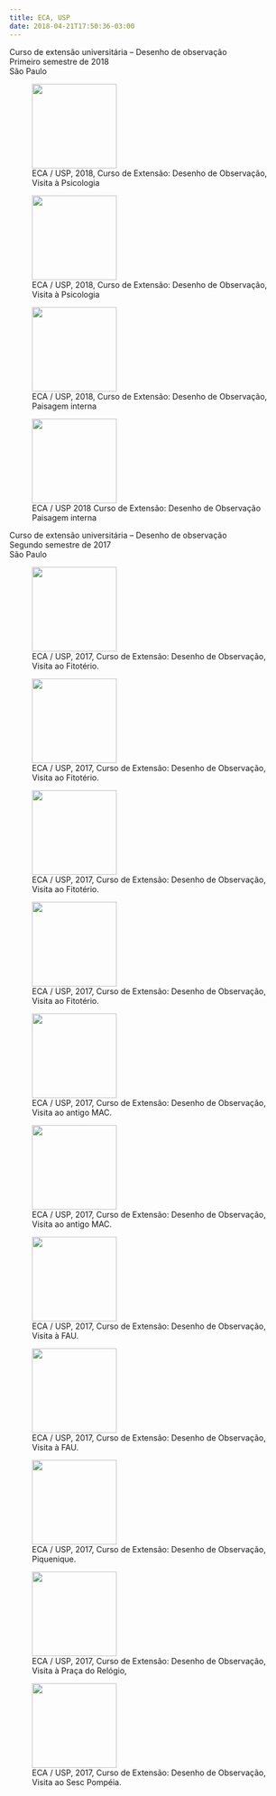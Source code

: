 ```yaml
---
title: ECA, USP
date: 2018-04-21T17:50:36-03:00
---
```


Curso de extensão universitária &#8211; Desenho de observação  
Primeiro semestre de 2018  
São Paulo

<div id='gallery-6' class='gallery galleryid-154416232 gallery-columns-3 gallery-size-thumbnail'>
  <figure class='gallery-item'> 
  
  <div class='gallery-icon landscape'>
    <a href='https://i1.wp.com/sobredesenho.limpens.com/wp-content/uploads/2018/04/IMG_20180417_163357.jpg'><img width="150" height="150" src="https://i1.wp.com/sobredesenho.limpens.com/wp-content/uploads/2018/04/IMG_20180417_163357.jpg?resize=150%2C150&#038;ssl=1" class="attachment-thumbnail size-thumbnail" alt="" loading="lazy" aria-describedby="gallery-6-154416343" srcset="https://i1.wp.com/sobredesenho.limpens.com/wp-content/uploads/2018/04/IMG_20180417_163357.jpg?resize=150%2C150&ssl=1 150w, https://i1.wp.com/sobredesenho.limpens.com/wp-content/uploads/2018/04/IMG_20180417_163357.jpg?zoom=2&resize=150%2C150&ssl=1 300w, https://i1.wp.com/sobredesenho.limpens.com/wp-content/uploads/2018/04/IMG_20180417_163357.jpg?zoom=3&resize=150%2C150&ssl=1 450w" sizes="(max-width: 150px) 85vw, 150px" data-recalc-dims="1" /></a>
  </div><figcaption class='wp-caption-text gallery-caption' id='gallery-6-154416343'> ECA / USP, 2018, Curso de Extensão: Desenho de Observação, Visita à Psicologia </figcaption></figure><figure class='gallery-item'> 
  
  <div class='gallery-icon landscape'>
    <a href='https://i2.wp.com/sobredesenho.limpens.com/wp-content/uploads/2018/04/IMG_20180417_163118.jpg'><img width="150" height="150" src="https://i2.wp.com/sobredesenho.limpens.com/wp-content/uploads/2018/04/IMG_20180417_163118.jpg?resize=150%2C150&#038;ssl=1" class="attachment-thumbnail size-thumbnail" alt="" loading="lazy" aria-describedby="gallery-6-154416342" srcset="https://i2.wp.com/sobredesenho.limpens.com/wp-content/uploads/2018/04/IMG_20180417_163118.jpg?resize=150%2C150&ssl=1 150w, https://i2.wp.com/sobredesenho.limpens.com/wp-content/uploads/2018/04/IMG_20180417_163118.jpg?zoom=2&resize=150%2C150&ssl=1 300w, https://i2.wp.com/sobredesenho.limpens.com/wp-content/uploads/2018/04/IMG_20180417_163118.jpg?zoom=3&resize=150%2C150&ssl=1 450w" sizes="(max-width: 150px) 85vw, 150px" data-recalc-dims="1" /></a>
  </div><figcaption class='wp-caption-text gallery-caption' id='gallery-6-154416342'> ECA / USP, 2018, Curso de Extensão: Desenho de Observação, Visita à Psicologia </figcaption></figure><figure class='gallery-item'> 
  
  <div class='gallery-icon landscape'>
    <a href='https://i2.wp.com/sobredesenho.limpens.com/wp-content/uploads/2018/04/IMG_20180327_153046.jpg'><img width="150" height="150" src="https://i2.wp.com/sobredesenho.limpens.com/wp-content/uploads/2018/04/IMG_20180327_153046.jpg?resize=150%2C150&#038;ssl=1" class="attachment-thumbnail size-thumbnail" alt="" loading="lazy" aria-describedby="gallery-6-154416320" srcset="https://i2.wp.com/sobredesenho.limpens.com/wp-content/uploads/2018/04/IMG_20180327_153046.jpg?resize=150%2C150&ssl=1 150w, https://i2.wp.com/sobredesenho.limpens.com/wp-content/uploads/2018/04/IMG_20180327_153046.jpg?zoom=2&resize=150%2C150&ssl=1 300w, https://i2.wp.com/sobredesenho.limpens.com/wp-content/uploads/2018/04/IMG_20180327_153046.jpg?zoom=3&resize=150%2C150&ssl=1 450w" sizes="(max-width: 150px) 85vw, 150px" data-recalc-dims="1" /></a>
  </div><figcaption class='wp-caption-text gallery-caption' id='gallery-6-154416320'> ECA / USP, 2018, Curso de Extensão: Desenho de Observação, Paisagem interna </figcaption></figure><figure class='gallery-item'> 
  
  <div class='gallery-icon landscape'>
    <a href='https://i1.wp.com/sobredesenho.limpens.com/wp-content/uploads/2018/04/IMG_20180327_153027.jpg'><img width="150" height="150" src="https://i1.wp.com/sobredesenho.limpens.com/wp-content/uploads/2018/04/IMG_20180327_153027.jpg?resize=150%2C150&#038;ssl=1" class="attachment-thumbnail size-thumbnail" alt="" loading="lazy" aria-describedby="gallery-6-154416319" srcset="https://i1.wp.com/sobredesenho.limpens.com/wp-content/uploads/2018/04/IMG_20180327_153027.jpg?resize=150%2C150&ssl=1 150w, https://i1.wp.com/sobredesenho.limpens.com/wp-content/uploads/2018/04/IMG_20180327_153027.jpg?zoom=2&resize=150%2C150&ssl=1 300w, https://i1.wp.com/sobredesenho.limpens.com/wp-content/uploads/2018/04/IMG_20180327_153027.jpg?zoom=3&resize=150%2C150&ssl=1 450w" sizes="(max-width: 150px) 85vw, 150px" data-recalc-dims="1" /></a>
  </div><figcaption class='wp-caption-text gallery-caption' id='gallery-6-154416319'> ECA / USP 2018 Curso de Extensão: Desenho de Observação Paisagem interna </figcaption></figure>
</div>

Curso de extensão universitária &#8211; Desenho de observação  
Segundo semestre de 2017  
São Paulo

<div id='gallery-7' class='gallery galleryid-154416232 gallery-columns-3 gallery-size-thumbnail'>
  <figure class='gallery-item'> 
  
  <div class='gallery-icon landscape'>
    <a href='https://i1.wp.com/sobredesenho.limpens.com/wp-content/uploads/2018/04/IMG_20171107_154247.jpg?ssl=1'><img width="150" height="150" src="https://i1.wp.com/sobredesenho.limpens.com/wp-content/uploads/2018/04/IMG_20171107_154247.jpg?resize=150%2C150&#038;ssl=1" class="attachment-thumbnail size-thumbnail" alt="" loading="lazy" aria-describedby="gallery-7-154416414" srcset="https://i1.wp.com/sobredesenho.limpens.com/wp-content/uploads/2018/04/IMG_20171107_154247.jpg?resize=150%2C150&ssl=1 150w, https://i1.wp.com/sobredesenho.limpens.com/wp-content/uploads/2018/04/IMG_20171107_154247.jpg?resize=50%2C50&ssl=1 50w, https://i1.wp.com/sobredesenho.limpens.com/wp-content/uploads/2018/04/IMG_20171107_154247.jpg?zoom=2&resize=150%2C150&ssl=1 300w, https://i1.wp.com/sobredesenho.limpens.com/wp-content/uploads/2018/04/IMG_20171107_154247.jpg?zoom=3&resize=150%2C150&ssl=1 450w" sizes="(max-width: 150px) 85vw, 150px" data-recalc-dims="1" /></a>
  </div><figcaption class='wp-caption-text gallery-caption' id='gallery-7-154416414'> ECA / USP, 2017, Curso de Extensão: Desenho de Observação, Visita ao Fitotério. </figcaption></figure><figure class='gallery-item'> 
  
  <div class='gallery-icon landscape'>
    <a href='https://i2.wp.com/sobredesenho.limpens.com/wp-content/uploads/2018/04/IMG_20171107_154034.jpg?ssl=1'><img width="150" height="150" src="https://i2.wp.com/sobredesenho.limpens.com/wp-content/uploads/2018/04/IMG_20171107_154034.jpg?resize=150%2C150&#038;ssl=1" class="attachment-thumbnail size-thumbnail" alt="" loading="lazy" aria-describedby="gallery-7-154416413" srcset="https://i2.wp.com/sobredesenho.limpens.com/wp-content/uploads/2018/04/IMG_20171107_154034.jpg?resize=150%2C150&ssl=1 150w, https://i2.wp.com/sobredesenho.limpens.com/wp-content/uploads/2018/04/IMG_20171107_154034.jpg?resize=50%2C50&ssl=1 50w, https://i2.wp.com/sobredesenho.limpens.com/wp-content/uploads/2018/04/IMG_20171107_154034.jpg?zoom=2&resize=150%2C150&ssl=1 300w, https://i2.wp.com/sobredesenho.limpens.com/wp-content/uploads/2018/04/IMG_20171107_154034.jpg?zoom=3&resize=150%2C150&ssl=1 450w" sizes="(max-width: 150px) 85vw, 150px" data-recalc-dims="1" /></a>
  </div><figcaption class='wp-caption-text gallery-caption' id='gallery-7-154416413'> ECA / USP, 2017, Curso de Extensão: Desenho de Observação, Visita ao Fitotério. </figcaption></figure><figure class='gallery-item'> 
  
  <div class='gallery-icon landscape'>
    <a href='https://i1.wp.com/sobredesenho.limpens.com/wp-content/uploads/2018/04/IMG_20171107_154016.jpg?ssl=1'><img width="150" height="150" src="https://i1.wp.com/sobredesenho.limpens.com/wp-content/uploads/2018/04/IMG_20171107_154016.jpg?resize=150%2C150&#038;ssl=1" class="attachment-thumbnail size-thumbnail" alt="" loading="lazy" aria-describedby="gallery-7-154416412" srcset="https://i1.wp.com/sobredesenho.limpens.com/wp-content/uploads/2018/04/IMG_20171107_154016.jpg?resize=150%2C150&ssl=1 150w, https://i1.wp.com/sobredesenho.limpens.com/wp-content/uploads/2018/04/IMG_20171107_154016.jpg?resize=50%2C50&ssl=1 50w, https://i1.wp.com/sobredesenho.limpens.com/wp-content/uploads/2018/04/IMG_20171107_154016.jpg?zoom=2&resize=150%2C150&ssl=1 300w, https://i1.wp.com/sobredesenho.limpens.com/wp-content/uploads/2018/04/IMG_20171107_154016.jpg?zoom=3&resize=150%2C150&ssl=1 450w" sizes="(max-width: 150px) 85vw, 150px" data-recalc-dims="1" /></a>
  </div><figcaption class='wp-caption-text gallery-caption' id='gallery-7-154416412'> ECA / USP, 2017, Curso de Extensão: Desenho de Observação, Visita ao Fitotério. </figcaption></figure><figure class='gallery-item'> 
  
  <div class='gallery-icon landscape'>
    <a href='https://i2.wp.com/sobredesenho.limpens.com/wp-content/uploads/2018/04/IMG_20171107_170736.jpg?ssl=1'><img width="150" height="150" src="https://i2.wp.com/sobredesenho.limpens.com/wp-content/uploads/2018/04/IMG_20171107_170736.jpg?resize=150%2C150&#038;ssl=1" class="attachment-thumbnail size-thumbnail" alt="" loading="lazy" aria-describedby="gallery-7-154416415" srcset="https://i2.wp.com/sobredesenho.limpens.com/wp-content/uploads/2018/04/IMG_20171107_170736.jpg?resize=150%2C150&ssl=1 150w, https://i2.wp.com/sobredesenho.limpens.com/wp-content/uploads/2018/04/IMG_20171107_170736.jpg?resize=50%2C50&ssl=1 50w, https://i2.wp.com/sobredesenho.limpens.com/wp-content/uploads/2018/04/IMG_20171107_170736.jpg?zoom=2&resize=150%2C150&ssl=1 300w, https://i2.wp.com/sobredesenho.limpens.com/wp-content/uploads/2018/04/IMG_20171107_170736.jpg?zoom=3&resize=150%2C150&ssl=1 450w" sizes="(max-width: 150px) 85vw, 150px" data-recalc-dims="1" /></a>
  </div><figcaption class='wp-caption-text gallery-caption' id='gallery-7-154416415'> ECA / USP, 2017, Curso de Extensão: Desenho de Observação, Visita ao Fitotério. </figcaption></figure><figure class='gallery-item'> 
  
  <div class='gallery-icon landscape'>
    <a href='https://i2.wp.com/sobredesenho.limpens.com/wp-content/uploads/2018/04/IMG_20171031_161606.jpg?ssl=1'><img width="150" height="150" src="https://i2.wp.com/sobredesenho.limpens.com/wp-content/uploads/2018/04/IMG_20171031_161606.jpg?resize=150%2C150&#038;ssl=1" class="attachment-thumbnail size-thumbnail" alt="" loading="lazy" aria-describedby="gallery-7-154416399" srcset="https://i2.wp.com/sobredesenho.limpens.com/wp-content/uploads/2018/04/IMG_20171031_161606.jpg?resize=150%2C150&ssl=1 150w, https://i2.wp.com/sobredesenho.limpens.com/wp-content/uploads/2018/04/IMG_20171031_161606.jpg?resize=50%2C50&ssl=1 50w, https://i2.wp.com/sobredesenho.limpens.com/wp-content/uploads/2018/04/IMG_20171031_161606.jpg?zoom=2&resize=150%2C150&ssl=1 300w, https://i2.wp.com/sobredesenho.limpens.com/wp-content/uploads/2018/04/IMG_20171031_161606.jpg?zoom=3&resize=150%2C150&ssl=1 450w" sizes="(max-width: 150px) 85vw, 150px" data-recalc-dims="1" /></a>
  </div><figcaption class='wp-caption-text gallery-caption' id='gallery-7-154416399'> ECA / USP, 2017, Curso de Extensão: Desenho de Observação, Visita ao antigo MAC. </figcaption></figure><figure class='gallery-item'> 
  
  <div class='gallery-icon portrait'>
    <a href='https://i1.wp.com/sobredesenho.limpens.com/wp-content/uploads/2018/04/IMG_20171031_163250.jpg?ssl=1'><img width="150" height="150" src="https://i1.wp.com/sobredesenho.limpens.com/wp-content/uploads/2018/04/IMG_20171031_163250.jpg?resize=150%2C150&#038;ssl=1" class="attachment-thumbnail size-thumbnail" alt="" loading="lazy" aria-describedby="gallery-7-154416400" srcset="https://i1.wp.com/sobredesenho.limpens.com/wp-content/uploads/2018/04/IMG_20171031_163250.jpg?resize=150%2C150&ssl=1 150w, https://i1.wp.com/sobredesenho.limpens.com/wp-content/uploads/2018/04/IMG_20171031_163250.jpg?resize=50%2C50&ssl=1 50w, https://i1.wp.com/sobredesenho.limpens.com/wp-content/uploads/2018/04/IMG_20171031_163250.jpg?zoom=2&resize=150%2C150&ssl=1 300w, https://i1.wp.com/sobredesenho.limpens.com/wp-content/uploads/2018/04/IMG_20171031_163250.jpg?zoom=3&resize=150%2C150&ssl=1 450w" sizes="(max-width: 150px) 85vw, 150px" data-recalc-dims="1" /></a>
  </div><figcaption class='wp-caption-text gallery-caption' id='gallery-7-154416400'> ECA / USP, 2017, Curso de Extensão: Desenho de Observação, Visita ao antigo MAC. </figcaption></figure><figure class='gallery-item'> 
  
  <div class='gallery-icon landscape'>
    <a href='https://i0.wp.com/sobredesenho.limpens.com/wp-content/uploads/2018/04/IMG_20171024_154820.jpg?ssl=1'><img width="150" height="150" src="https://i0.wp.com/sobredesenho.limpens.com/wp-content/uploads/2018/04/IMG_20171024_154820.jpg?resize=150%2C150&#038;ssl=1" class="attachment-thumbnail size-thumbnail" alt="" loading="lazy" aria-describedby="gallery-7-154416398" srcset="https://i0.wp.com/sobredesenho.limpens.com/wp-content/uploads/2018/04/IMG_20171024_154820.jpg?resize=150%2C150&ssl=1 150w, https://i0.wp.com/sobredesenho.limpens.com/wp-content/uploads/2018/04/IMG_20171024_154820.jpg?resize=50%2C50&ssl=1 50w, https://i0.wp.com/sobredesenho.limpens.com/wp-content/uploads/2018/04/IMG_20171024_154820.jpg?zoom=2&resize=150%2C150&ssl=1 300w, https://i0.wp.com/sobredesenho.limpens.com/wp-content/uploads/2018/04/IMG_20171024_154820.jpg?zoom=3&resize=150%2C150&ssl=1 450w" sizes="(max-width: 150px) 85vw, 150px" data-recalc-dims="1" /></a>
  </div><figcaption class='wp-caption-text gallery-caption' id='gallery-7-154416398'> ECA / USP, 2017, Curso de Extensão: Desenho de Observação, Visita à FAU. </figcaption></figure><figure class='gallery-item'> 
  
  <div class='gallery-icon landscape'>
    <a href='https://i0.wp.com/sobredesenho.limpens.com/wp-content/uploads/2018/04/IMG_20171024_160518.jpg?ssl=1'><img width="150" height="150" src="https://i0.wp.com/sobredesenho.limpens.com/wp-content/uploads/2018/04/IMG_20171024_160518.jpg?resize=150%2C150&#038;ssl=1" class="attachment-thumbnail size-thumbnail" alt="" loading="lazy" aria-describedby="gallery-7-154416393" srcset="https://i0.wp.com/sobredesenho.limpens.com/wp-content/uploads/2018/04/IMG_20171024_160518.jpg?resize=150%2C150&ssl=1 150w, https://i0.wp.com/sobredesenho.limpens.com/wp-content/uploads/2018/04/IMG_20171024_160518.jpg?resize=50%2C50&ssl=1 50w, https://i0.wp.com/sobredesenho.limpens.com/wp-content/uploads/2018/04/IMG_20171024_160518.jpg?zoom=2&resize=150%2C150&ssl=1 300w, https://i0.wp.com/sobredesenho.limpens.com/wp-content/uploads/2018/04/IMG_20171024_160518.jpg?zoom=3&resize=150%2C150&ssl=1 450w" sizes="(max-width: 150px) 85vw, 150px" data-recalc-dims="1" /></a>
  </div><figcaption class='wp-caption-text gallery-caption' id='gallery-7-154416393'> ECA / USP, 2017, Curso de Extensão: Desenho de Observação, Visita à FAU. </figcaption></figure><figure class='gallery-item'> 
  
  <div class='gallery-icon landscape'>
    <a href='https://i0.wp.com/sobredesenho.limpens.com/wp-content/uploads/2018/04/IMG_20171121_154112.jpg?ssl=1'><img width="150" height="150" src="https://i0.wp.com/sobredesenho.limpens.com/wp-content/uploads/2018/04/IMG_20171121_154112.jpg?resize=150%2C150&#038;ssl=1" class="attachment-thumbnail size-thumbnail" alt="" loading="lazy" aria-describedby="gallery-7-154416447" srcset="https://i0.wp.com/sobredesenho.limpens.com/wp-content/uploads/2018/04/IMG_20171121_154112.jpg?resize=150%2C150&ssl=1 150w, https://i0.wp.com/sobredesenho.limpens.com/wp-content/uploads/2018/04/IMG_20171121_154112.jpg?resize=50%2C50&ssl=1 50w, https://i0.wp.com/sobredesenho.limpens.com/wp-content/uploads/2018/04/IMG_20171121_154112.jpg?zoom=2&resize=150%2C150&ssl=1 300w, https://i0.wp.com/sobredesenho.limpens.com/wp-content/uploads/2018/04/IMG_20171121_154112.jpg?zoom=3&resize=150%2C150&ssl=1 450w" sizes="(max-width: 150px) 85vw, 150px" data-recalc-dims="1" /></a>
  </div><figcaption class='wp-caption-text gallery-caption' id='gallery-7-154416447'> ECA / USP, 2017, Curso de Extensão: Desenho de Observação, Piquenique. </figcaption></figure><figure class='gallery-item'> 
  
  <div class='gallery-icon portrait'>
    <a href='https://i2.wp.com/sobredesenho.limpens.com/wp-content/uploads/2018/04/IMG_20170926_162213.jpg?ssl=1'><img width="150" height="150" src="https://i2.wp.com/sobredesenho.limpens.com/wp-content/uploads/2018/04/IMG_20170926_162213.jpg?resize=150%2C150&#038;ssl=1" class="attachment-thumbnail size-thumbnail" alt="" loading="lazy" aria-describedby="gallery-7-154416392" srcset="https://i2.wp.com/sobredesenho.limpens.com/wp-content/uploads/2018/04/IMG_20170926_162213.jpg?resize=150%2C150&ssl=1 150w, https://i2.wp.com/sobredesenho.limpens.com/wp-content/uploads/2018/04/IMG_20170926_162213.jpg?resize=50%2C50&ssl=1 50w, https://i2.wp.com/sobredesenho.limpens.com/wp-content/uploads/2018/04/IMG_20170926_162213.jpg?zoom=2&resize=150%2C150&ssl=1 300w, https://i2.wp.com/sobredesenho.limpens.com/wp-content/uploads/2018/04/IMG_20170926_162213.jpg?zoom=3&resize=150%2C150&ssl=1 450w" sizes="(max-width: 150px) 85vw, 150px" data-recalc-dims="1" /></a>
  </div><figcaption class='wp-caption-text gallery-caption' id='gallery-7-154416392'> ECA / USP, 2017, Curso de Extensão: Desenho de Observação, Visita à Praça do Relógio, </figcaption></figure><figure class='gallery-item'> 
  
  <div class='gallery-icon landscape'>
    <a href='https://i2.wp.com/sobredesenho.limpens.com/wp-content/uploads/2018/04/IMG_20171017_165044.jpg?ssl=1'><img width="150" height="150" src="https://i2.wp.com/sobredesenho.limpens.com/wp-content/uploads/2018/04/IMG_20171017_165044.jpg?resize=150%2C150&#038;ssl=1" class="attachment-thumbnail size-thumbnail" alt="" loading="lazy" aria-describedby="gallery-7-154416387" srcset="https://i2.wp.com/sobredesenho.limpens.com/wp-content/uploads/2018/04/IMG_20171017_165044.jpg?resize=150%2C150&ssl=1 150w, https://i2.wp.com/sobredesenho.limpens.com/wp-content/uploads/2018/04/IMG_20171017_165044.jpg?resize=50%2C50&ssl=1 50w, https://i2.wp.com/sobredesenho.limpens.com/wp-content/uploads/2018/04/IMG_20171017_165044.jpg?zoom=2&resize=150%2C150&ssl=1 300w, https://i2.wp.com/sobredesenho.limpens.com/wp-content/uploads/2018/04/IMG_20171017_165044.jpg?zoom=3&resize=150%2C150&ssl=1 450w" sizes="(max-width: 150px) 85vw, 150px" data-recalc-dims="1" /></a>
  </div><figcaption class='wp-caption-text gallery-caption' id='gallery-7-154416387'> ECA / USP, 2017, Curso de Extensão: Desenho de Observação, Visita ao Sesc Pompéia. </figcaption></figure>
</div>

